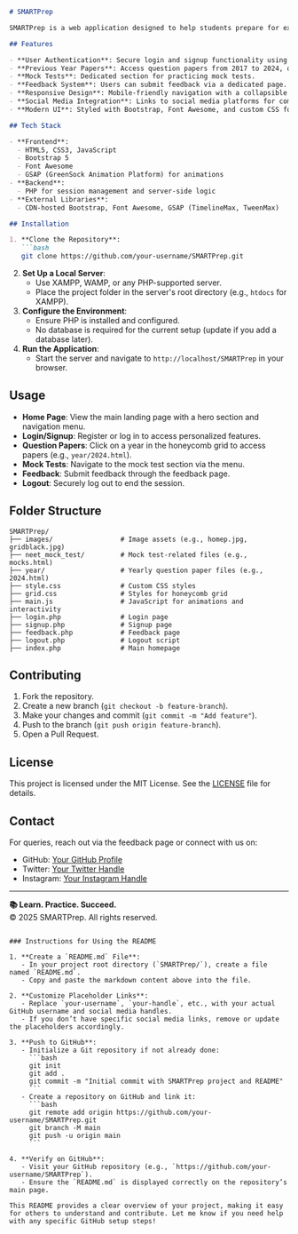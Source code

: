 ```markdown
# SMARTPrep

SMARTPrep is a web application designed to help students prepare for exams by providing access to previous year question papers and mock tests. The platform offers a user-friendly interface with features like login/signup, feedback submission, and a responsive design for seamless navigation.

## Features

- **User Authentication**: Secure login and signup functionality using PHP sessions.
- **Previous Year Papers**: Access question papers from 2017 to 2024, organized by year in a honeycomb grid layout.
- **Mock Tests**: Dedicated section for practicing mock tests.
- **Feedback System**: Users can submit feedback via a dedicated page.
- **Responsive Design**: Mobile-friendly navigation with a collapsible menu.
- **Social Media Integration**: Links to social media platforms for community engagement.
- **Modern UI**: Styled with Bootstrap, Font Awesome, and custom CSS for a polished look.

## Tech Stack

- **Frontend**:
  - HTML5, CSS3, JavaScript
  - Bootstrap 5
  - Font Awesome
  - GSAP (GreenSock Animation Platform) for animations
- **Backend**:
  - PHP for session management and server-side logic
- **External Libraries**:
  - CDN-hosted Bootstrap, Font Awesome, GSAP (TimelineMax, TweenMax)

## Installation

1. **Clone the Repository**:
   ```bash
   git clone https://github.com/your-username/SMARTPrep.git
   ```
2. **Set Up a Local Server**:
   - Use XAMPP, WAMP, or any PHP-supported server.
   - Place the project folder in the server's root directory (e.g., `htdocs` for XAMPP).
3. **Configure the Environment**:
   - Ensure PHP is installed and configured.
   - No database is required for the current setup (update if you add a database later).
4. **Run the Application**:
   - Start the server and navigate to `http://localhost/SMARTPrep` in your browser.

## Usage

- **Home Page**: View the main landing page with a hero section and navigation menu.
- **Login/Signup**: Register or log in to access personalized features.
- **Question Papers**: Click on a year in the honeycomb grid to access papers (e.g., `year/2024.html`).
- **Mock Tests**: Navigate to the mock test section via the menu.
- **Feedback**: Submit feedback through the feedback page.
- **Logout**: Securely log out to end the session.

## Folder Structure

```
SMARTPrep/
├── images/                 # Image assets (e.g., homep.jpg, gridblack.jpg)
├── neet_mock_test/         # Mock test-related files (e.g., mocks.html)
├── year/                   # Yearly question paper files (e.g., 2024.html)
├── style.css               # Custom CSS styles
├── grid.css                # Styles for honeycomb grid
├── main.js                 # JavaScript for animations and interactivity
├── login.php               # Login page
├── signup.php              # Signup page
├── feedback.php            # Feedback page
├── logout.php              # Logout script
├── index.php               # Main homepage
```

## Contributing

1. Fork the repository.
2. Create a new branch (`git checkout -b feature-branch`).
3. Make your changes and commit (`git commit -m "Add feature"`).
4. Push to the branch (`git push origin feature-branch`).
5. Open a Pull Request.

## License

This project is licensed under the MIT License. See the [LICENSE](LICENSE) file for details.

## Contact

For queries, reach out via the feedback page or connect with us on:
- GitHub: [Your GitHub Profile](https://github.com/your-username)
- Twitter: [Your Twitter Handle](https://twitter.com/your-handle)
- Instagram: [Your Instagram Handle](https://instagram.com/your-handle)

---

**📚 Learn. Practice. Succeed.**  
© 2025 SMARTPrep. All rights reserved.
```

### Instructions for Using the README

1. **Create a `README.md` File**:
   - In your project root directory (`SMARTPrep/`), create a file named `README.md`.
   - Copy and paste the markdown content above into the file.

2. **Customize Placeholder Links**:
   - Replace `your-username`, `your-handle`, etc., with your actual GitHub username and social media handles.
   - If you don’t have specific social media links, remove or update the placeholders accordingly.

3. **Push to GitHub**:
   - Initialize a Git repository if not already done:
     ```bash
     git init
     git add .
     git commit -m "Initial commit with SMARTPrep project and README"
     ```
   - Create a repository on GitHub and link it:
     ```bash
     git remote add origin https://github.com/your-username/SMARTPrep.git
     git branch -M main
     git push -u origin main
     ```

4. **Verify on GitHub**:
   - Visit your GitHub repository (e.g., `https://github.com/your-username/SMARTPrep`).
   - Ensure the `README.md` is displayed correctly on the repository’s main page.

This README provides a clear overview of your project, making it easy for others to understand and contribute. Let me know if you need help with any specific GitHub setup steps!
